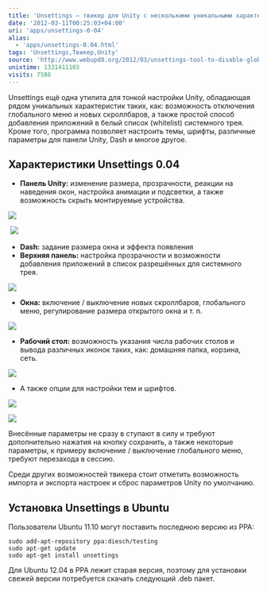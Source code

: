 ```yaml
---
title: 'Unsettings — твикер для Unity с несколькими уникальными характеристиками'
date: '2012-03-11T00:25:03+04:00'
uri: 'apps/unsettings-0-04'
alias: 
  - 'apps/unsettings-0.04.html'
tags: 'Unsettings,Твикер,Unity'
source: 'http://www.webupd8.org/2012/03/unsettings-tool-to-disable-global-menu.html'
unixtime: 1331411103
visits: 7586
---
```

Unsettings ещё одна утилита для тонкой настройки Unity, обладающая рядом уникальных характеристик таких, как: возможность отключения глобального меню и новых скроллбаров, а также простой способ добавления приложений в белый список (whitelist) системного трея. Кроме того, программа позволяет настроить темы, шрифты, различные параметры для панели Unity, Dash и многое другое.

## Характеристики Unsettings 0.04

*   **Панель Unity:** изменение размера, прозрачности, реакции на наведения окон, настройка анимации и подсветки, а также возможность скрыть монтируемые устройства.

[![](img/2012/03/11/00-00/unsettings-3-6970322495-o.jpg)](img/2012/03/11/00-00/unsettings-3-6970322495-o.jpg)

 [![](img/2012/03/11/00-00/unsettings-5-6824200056-o.jpg)](img/2012/03/11/00-00/unsettings-5-6824200056-o.jpg)

*   **Dash:** задание размера окна и эффекта появления
*   **Верхняя панель:** настройка прозрачности и возможности добавления приложений в список разрешённых для системного трея.

[![](img/2012/03/11/00-00/unsettings-7-6970321891-o.jpg)](img/2012/03/11/00-00/unsettings-7-6970321891-o.jpg)

*   **Окна:** включение / выключение новых скроллбаров, глобального меню, регулирование размера открытого окна и т. п.

[![](img/2012/03/11/00-00/unsettings-6-6970321785-o.jpg)](img/2012/03/11/00-00/unsettings-6-6970321785-o.jpg)

*   **Рабочий стол:** возможность указания числа рабочих столов и вывода различных иконок таких, как: домашняя папка, корзина, сеть.

[![](img/2012/03/11/00-00/unsettings-2-6824200764-o.jpg)](img/2012/03/11/00-00/unsettings-2-6824200764-o.jpg)

*   А также опции для настройки тем и шрифтов.

[![](img/2012/03/11/00-00/unsettings-1-6824200646-o.jpg)](img/2012/03/11/00-00/unsettings-1-6824200646-o.jpg)

[![](img/2012/03/11/00-00/unsettings-8-6824200416-o.jpg)](img/2012/03/11/00-00/unsettings-8-6824200416-o.jpg)

Внесённые параметры не сразу в ступают в силу и требуют дополнительно нажатия на кнопку сохранить, а также некоторые параметры, к примеру включение / выключение глобального меню, требуют перезахода в сессию.

Среди других возможностей твикера стоит отметить возможность импорта и экспорта настроек и сброс параметров Unity по умолчанию.

## Установка Unsettings в Ubuntu

Пользователи Ubuntu 11.10 могут поставить последнюю версию из PPA:

```
sudo add-apt-repository ppa:diesch/testing
sudo apt-get update
sudo apt-get install unsettings
```

Для Ubuntu 12.04 в PPA лежит старая версия, поэтому для установки свежей версии потребуется скачать следующий .deb пакет.
